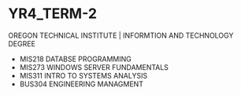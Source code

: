 # YR4_TERM-2

OREGON TECHNICAL INSTITUTE | INFORMTION AND TECHNOLOGY DEGREE

 - MIS218 DATABSE PROGRAMMING
 - MIS273 WINDOWS SERVER FUNDAMENTALS
 - MIS311 INTRO TO SYSTEMS ANALYSIS
 - BUS304 ENGINEERING MANAGMENT
